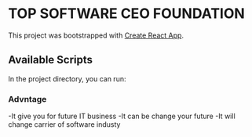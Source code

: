 # TOP SOFTWARE CEO FOUNDATION


This project was bootstrapped with [Create React App](https://github.com/facebook/create-react-app).

## Available Scripts

In the project directory, you can run:
### Advntage
-It give you for future IT business
-It can be change your future
-It will change carrier of software industy

